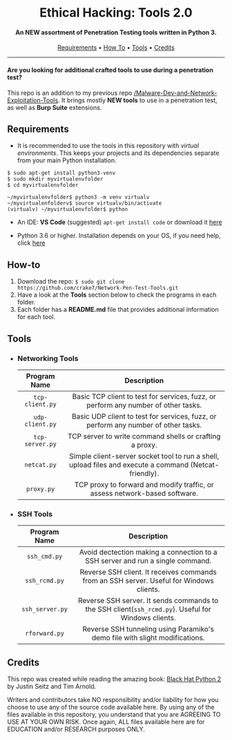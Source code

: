 <h1 align="center"> Ethical Hacking: Tools 2.0</h1>
<h4 align="center">An NEW assortment of Penetration Testing tools written in Python 3.</h4>

<p align="center">
  <a href="#Requirements">Requirements</a> •
  <a href="#How-to">How To</a> •
  <a href="#Tools">Tools</a> •
  <a href="#Credits">Credits</a>
</p>

___

<h4>Are you looking for additional crafted tools to use during a penetration test?</h4>

This repo is an addition to my previous repo [/Malware-Dev-and-Network-Exploitation-Tools](https://github.com/crake7/Malware-Dev-and-Network-Exploitation-Tools). It brings mostly **NEW tools** to use in a penetration test, as well as **Burp Suite** extensions.


## Requirements

* It is recommended to use the tools in this repository with *virtual environments*. This keeps your projects and its dependencies separate from your main Python installation.
```
$ sudo apt-get install python3-venv
$ sudo mkdir myvirtualenvfolder
$ cd myvirtualenvfolder

~/myvirtualenvfolder$ python3 -m venv virtualv
~/myvirtualenfolderv$ source virtualv/bin/activate
(virtualv) ~/myvirtualenvfolder$ python
```
* An IDE: **VS Code** (suggested) `apt-get install code` or download it [here](https://code.visualstudio.com/download)

* Python 3.6 or higher. Installation depends on your OS, if you need help, click [here](https://realpython.com/installing-python/)

## How-to

1. Download the repo: `$ sudo git clone https://github.com/crake7/Network-Pen-Test-Tools.git`
2. Have a look at the **Tools** section below to check the programs in each folder.
3. Each folder has a **README.md** file that provides additional information for each tool. 

## Tools

* <h3>Networking Tools</h3>

   | Program Name | Description|
   | :--------: | :---: |
   | `tcp-client.py`| Basic TCP client to test for services, fuzz, or perform any number of other tasks. ||
   | `udp-client.py`| Basic UDP client to test for services, fuzz, or perform any number of other tasks. ||
   | `tcp-server.py`| TCP server to write command shells or crafting a proxy. ||
   | `netcat.py`| Simple client-server socket tool to run a shell, upload files and execute a command (Netcat-friendly). ||
   | `proxy.py`| TCP proxy to forward and modify traffic, or assess network-based software. ||
   
* <h3>SSH Tools</h3>
   
   | Program Name | Description|
   | :--------: | :---: |
   | `ssh_cmd.py`| Avoid dectection making a connection to a SSH server and run a single command. |
   | `ssh_rcmd.py`| Reverse SSH client. It receives commands from an SSH server. Useful for Windows clients. | Paramiko | 
   | `ssh_server.py`| Reverse SSH server. It sends commands to the SSH client(`ssh_rcmd.py`). Useful for Windows clients. | 
   | `rforward.py`| Reverse SSH tunneling using Paramiko's demo file with slight modifications. |





## Credits

This repo was created while reading the amazing book: [Black Hat Python 2](https://www.amazon.com/Black-Hat-Python-2nd-Programming/dp/1718501129/ref=sr_1_3?dchild=1&keywords=black+hat+python+2&qid=1618619206&sr=8-3) by Justin Seitz and Tim Arnold. 

Writers and contributors take NO responsibility and/or liability for how you choose to use any of the source code available here. By using any of the files available in this repository, you understand that you are AGREEING TO USE AT YOUR OWN RISK. Once again, ALL files available here are for EDUCATION and/or RESEARCH purposes ONLY.
